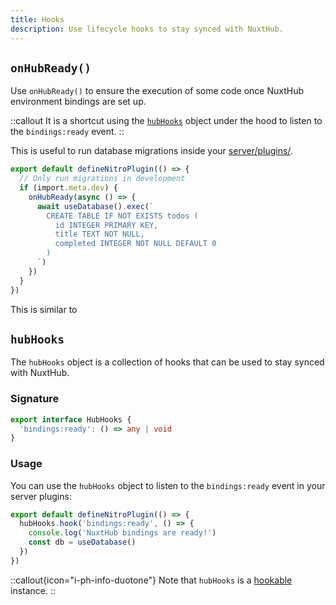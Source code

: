 ```yaml
---
title: Hooks
description: Use lifecycle hooks to stay synced with NuxtHub.
---
```


## `onHubReady()`

Use `onHubReady()` to ensure the execution of some code once NuxtHub environment bindings are set up.

::callout
It is a shortcut using the [`hubHooks`](#hubhooks) object under the hood to listen to the `bindings:ready` event.
::

This is useful to run database migrations inside your [server/plugins/](https://nuxt.com/docs/guide/directory-structure/server#server-plugins).

```ts [server/plugins/migrations.ts]
export default defineNitroPlugin(() => {
  // Only run migrations in development
  if (import.meta.dev) {
    onHubReady(async () => {
      await useDatabase().exec(`
        CREATE TABLE IF NOT EXISTS todos (
          id INTEGER PRIMARY KEY,
          title TEXT NOT NULL,
          completed INTEGER NOT NULL DEFAULT 0
        )
      `)
    })
  }
})

```

This is similar to 

<!-- TODO -->

## `hubHooks`

The `hubHooks` object is a collection of hooks that can be used to stay synced with NuxtHub.

### Signature

```ts [Signature]
export interface HubHooks {
  'bindings:ready': () => any | void
}
```

### Usage

You can use the `hubHooks` object to listen to the `bindings:ready` event in your server plugins:

```ts [server/plugins/hub.ts]
export default defineNitroPlugin(() => {
  hubHooks.hook('bindings:ready', () => {
    console.log('NuxtHub bindings are ready!')
    const db = useDatabase()
  })
})
```

::callout{icon="i-ph-info-duotone"}
Note that `hubHooks` is a [hookable](https://hookable.unjs.io) instance.
::
 